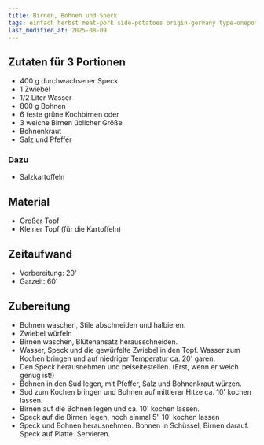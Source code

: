 ```yaml
---
title: Birnen, Bohnen und Speck
tags: einfach herbst meat-pork side-potatoes origin-germany type-onepot obst
last_modified_at: 2025-08-09
---
```

## Zutaten für 3 Portionen
* 400 g durchwachsener Speck
* 1 Zwiebel
* 1/2 Liter Wasser
* 800 g Bohnen
* 6 feste grüne Kochbirnen oder
* 3 weiche Birnen üblicher Größe
* Bohnenkraut
* Salz und Pfeffer

### Dazu
* Salzkartoffeln

## Material
* Großer Topf
* Kleiner Topf (für die Kartoffeln)

## Zeitaufwand
* Vorbereitung: 20'
* Garzeit: 60'

## Zubereitung
* Bohnen waschen, Stile abschneiden und halbieren.
* Zwiebel würfeln
* Birnen waschen, Blütenansatz herausschneiden.
* Wasser, Speck und die gewürfelte Zwiebel in den Topf. Wasser zum Kochen bringen und auf niedriger Temperatur ca. 20' garen.
* Den Speck herausnehmen und beiseitestellen. (Erst, wenn er weich genug ist!)
* Bohnen in den Sud legen, mit Pfeffer, Salz und Bohnenkraut würzen.
* Sud zum Kochen bringen und Bohnen auf mittlerer Hitze ca. 10' kochen lassen.
* Birnen auf die Bohnen legen und ca. 10' kochen lassen.
* Speck auf die Birnen legen, noch einmal 5'-10' kochen lassen
* Speck und Bohnen herausnehmen. Bohnen in Schüssel, Birnen darauf. Speck auf Platte. Servieren.
